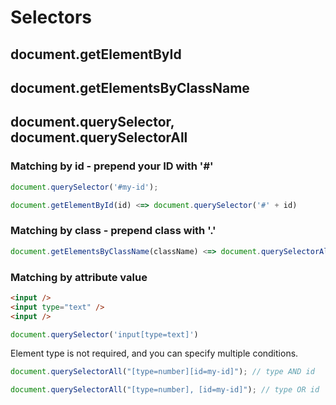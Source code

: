 # Selectors

## document.getElementById

## document.getElementsByClassName

## document.querySelector, document.querySelectorAll

### Matching by id - prepend your ID with '#'
```javascript
document.querySelector('#my-id');
```

```javascript
document.getElementById(id) <=> document.querySelector('#' + id)
```

### Matching by class - prepend class with '.'

```javascript
document.getElementsByClassName(className) <=> document.querySelectorAll('.' + className)
```

### Matching by attribute value

```html
<input />
<input type="text" />
<input />
```

```javascript
document.querySelector('input[type=text]')
```

Element type is not required, and you can specify multiple conditions.

```javascript
document.querySelectorAll("[type=number][id=my-id]"); // type AND id
```

```js
document.querySelectorAll("[type=number], [id=my-id]"); // type OR id
```
